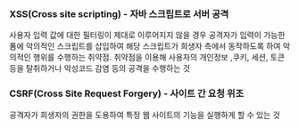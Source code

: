 ### XSS(Cross site scripting) - 자바 스크립트로 서버 공격

사용자 입력 값에 대한 필터링이 제대로 이루어지지 않을 경우 공격자가 입력이 가능한 폼에 악의적인 스크립트를 삽입하여 해당 스크립트가 희생자 측에서 동작하도록 하여 악의적인 행위를 수행하는 취약점.
취약점을 이용해 사용자의 개인정보 ,쿠키, 세션, 토큰 등을 탈취하거나 악성코드 감염 등의 공격을 수행하는 것



### CSRF(Cross Site Request Forgery) - 사이트 간 요청 위조

공격자가 희생자의 권한을 도용하여 특정 웹 사이트의 기능을 실행하게 할 수 있는 것